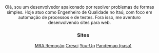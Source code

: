 <p align="center">
  Olá, sou um desenvolvedor apaixonado por resolver problemas de formas simples. Hoje atuo como Engenheiro de Qualidade no
  Itaú, com foco em automação de processos e de testes. Fora isso, me aventuro desenvolvendo sites para web.
  <ul>
    <h3 align="center">
      Sites
    </h3>
    <div align="center">
      <a href="https://www.mraremocao.com.br" target="_blank">MRA Remoção</a>
      <a href="https://cresci.vercel.app/home" target="_blank">Cresci</a> 
      <a href="https://you-up.vercel.app/home" target="_blank">You-Up</a> 
      <a href="https://pandemap.vercel.app/home" target="_blank">Pandemap (nasa)</a> 
    </div> 
  </ul>
</p>
